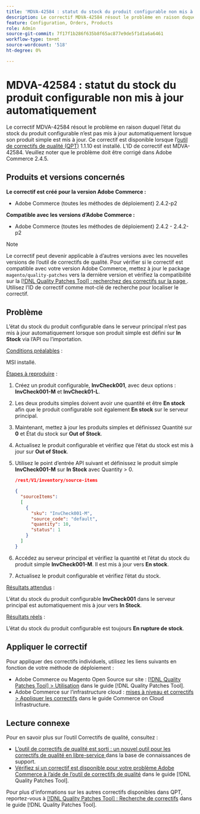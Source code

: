 ```yaml
---
title: 'MDVA-42584 : statut du stock du produit configurable non mis à jour automatiquement'
description: Le correctif MDVA-42584 résout le problème en raison duquel l’état du stock du produit configurable n’est pas mis à jour automatiquement lorsque son produit simple est mis à jour. Ce correctif est disponible lorsque l’[outil de correctifs de qualité (QPT)](https://experienceleague.adobe.com/en/docs/commerce-knowledge-base/kb/announcements/commerce-announcements/magento-quality-patches-released-new-tool-to-self-serve-quality-patches) 1.1.10 est installé. L’ID de correctif est MDVA-42584. Veuillez noter que le problème doit être corrigé dans Adobe Commerce 2.4.5.
feature: Configuration, Orders, Products
role: Admin
source-git-commit: 7f17f1b286f635b8f65ac877e9de5f1d1a6a6461
workflow-type: tm+mt
source-wordcount: '518'
ht-degree: 0%

---
```


# MDVA-42584 : statut du stock du produit configurable non mis à jour automatiquement

Le correctif MDVA-42584 résout le problème en raison duquel l’état du stock du produit configurable n’est pas mis à jour automatiquement lorsque son produit simple est mis à jour. Ce correctif est disponible lorsque l’[outil de correctifs de qualité (QPT)](https://experienceleague.adobe.com/en/docs/commerce-knowledge-base/kb/announcements/commerce-announcements/magento-quality-patches-released-new-tool-to-self-serve-quality-patches) 1.1.10 est installé. L’ID de correctif est MDVA-42584. Veuillez noter que le problème doit être corrigé dans Adobe Commerce 2.4.5.

## Produits et versions concernés

**Le correctif est créé pour la version Adobe Commerce :**

* Adobe Commerce (toutes les méthodes de déploiement) 2.4.2-p2

**Compatible avec les versions d’Adobe Commerce :**

* Adobe Commerce (toutes les méthodes de déploiement) 2.4.2 - 2.4.2-p2

>[!NOTE]
>
>Le correctif peut devenir applicable à d’autres versions avec les nouvelles versions de l’outil de correctifs de qualité. Pour vérifier si le correctif est compatible avec votre version Adobe Commerce, mettez à jour le package `magento/quality-patches` vers la dernière version et vérifiez la compatibilité sur la [[!DNL Quality Patches Tool] : recherchez des correctifs sur la page ](https://experienceleague.adobe.com/en/docs/commerce-knowledge-base/kb/announcements/commerce-announcements/magento-quality-patches-released-new-tool-to-self-serve-quality-patches). Utilisez l’ID de correctif comme mot-clé de recherche pour localiser le correctif.

## Problème

L’état du stock du produit configurable dans le serveur principal n’est pas mis à jour automatiquement lorsque son produit simple est défini sur **In Stock** via l’API ou l’importation.

<u>Conditions préalables</u> :

MSI installé.

<u>Étapes à reproduire</u> :

1. Créez un produit configurable, **InvCheck001**, avec deux options : **InvCheck001-M** et **InvCheck01-L**.
1. Les deux produits simples doivent avoir une quantité et être **En stock** afin que le produit configurable soit également **En stock** sur le serveur principal.
1. Maintenant, mettez à jour les produits simples et définissez Quantité sur **0** et État du stock sur **Out of Stock**.
1. Actualisez le produit configurable et vérifiez que l’état du stock est mis à jour sur **Out of Stock**.
1. Utilisez le point d’entrée API suivant et définissez le produit simple **InvCheck001-M** sur **In Stock** avec Quantity > 0.

   ```JSON
   /rest/V1/inventory/source-items
   
   {
     "sourceItems":
     [
       {
         "sku": "InvCheck001-M",
         "source_code": "default",
         "quantity": 10,
         "status": 1
       }
     ]
   }
   ```

1. Accédez au serveur principal et vérifiez la quantité et l’état du stock du produit simple **InvCheck001-M**. Il est mis à jour vers **En stock**.
1. Actualisez le produit configurable et vérifiez l’état du stock.

<u>Résultats attendus</u> :

L’état du stock du produit configurable **InvCheck001** dans le serveur principal est automatiquement mis à jour vers **In Stock**.

<u>Résultats réels</u> :

L’état du stock du produit configurable est toujours **En rupture de stock**.

## Appliquer le correctif

Pour appliquer des correctifs individuels, utilisez les liens suivants en fonction de votre méthode de déploiement :

* Adobe Commerce ou Magento Open Source sur site : [[!DNL Quality Patches Tool] > Utilisation](/help/tools/quality-patches-tool/usage.md) dans le guide [!DNL Quality Patches Tool].
* Adobe Commerce sur l’infrastructure cloud : [mises à niveau et correctifs > Appliquer les correctifs](https://experienceleague.adobe.com/docs/commerce-cloud-service/user-guide/develop/upgrade/apply-patches.html) dans le guide Commerce on Cloud Infrastructure.

## Lecture connexe

Pour en savoir plus sur l’outil Correctifs de qualité, consultez :

* [ L’outil de correctifs de qualité est sorti : un nouvel outil pour les correctifs de qualité en libre-service ](https://experienceleague.adobe.com/en/docs/commerce-knowledge-base/kb/announcements/commerce-announcements/magento-quality-patches-released-new-tool-to-self-serve-quality-patches) dans la base de connaissances de support.
* [Vérifiez si un correctif est disponible pour votre problème Adobe Commerce à l’aide de l’outil de correctifs de qualité](/help/tools/quality-patches-tool/patches-available-in-qpt/check-patch-for-magento-issue-with-magento-quality-patches.md) dans le guide [!DNL Quality Patches Tool].

Pour plus d&#39;informations sur les autres correctifs disponibles dans QPT, reportez-vous à [[!DNL Quality Patches Tool] : Recherche de correctifs](https://experienceleague.adobe.com/tools/commerce-quality-patches/index.html) dans le guide [!DNL Quality Patches Tool].
